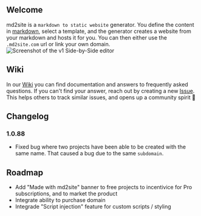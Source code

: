 ## Welcome
md2site is a `markdown to static website` generator. You define the content in [markdown](https://www.markdownguide.org/basic-syntax/), select a template, and the generator creates a website from your markdown and hosts it for you. You can then either use the `.md2site.com` url or link your own domain.
![Screenshot of the v1 Side-by-Side editor](https://firebasestorage.googleapis.com/v0/b/md2site.appspot.com/o/GitHubWiki%2Fside-by-side-editor.png?alt=media&token=9dfe6442-848c-4c9d-8170-3f57120b944f)

## Wiki
In our [Wiki](https://github.com/davidseek/md2site-support/wiki/md2site-Documentation) you can find documentation and answers to frequently asked questions. If you can't find your answer, reach out by creating a new [Issue](https://github.com/davidseek/md2site-support/issues). This helps others to track similar issues, and opens up a community spirit 🎉

## Changelog
### 1.0.88
- Fixed bug where two projects have been able to be created with the same name. That caused a bug due to the same `subdomain`. 

## Roadmap
- Add "Made with md2site" banner to free projects to incentivice for Pro subscriptions, and to market the product
- Integrate ability to purchase domain
- Integrade "Script injection" feature for custom scripts / styling

